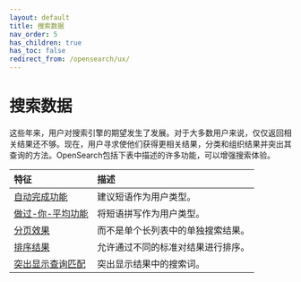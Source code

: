 ```yaml
---
layout: default
title: 搜索数据
nav_order: 5
has_children: true
has_toc: false
redirect_from: /opensearch/ux/
---
```


# 搜索数据

这些年来，用户对搜索引擎的期望发生了发展。对于大多数用户来说，仅仅返回相关结果还不够。现在，用户寻求使他们获得更相关结果，分类和组织结果并突出其查询的方法。OpenSearch包括下表中描述的许多功能，可以增强搜索体验。

特征| 描述
:--- | :---
[自动完成功能]({{site.url}}{{site.baseurl}}/opensearch/search/autocomplete/) | 建议短语作为用户类型。
[做过-你-平均功能]({{site.url}}{{site.baseurl}}/opensearch/search/did-you-mean/) | 将短语拼写作为用户类型。
[分页效果]({{site.url}}{{site.baseurl}}/opensearch/search/paginate/) | 而不是单个长列表中的单独搜索结果。
[排序结果]({{site.url}}{{site.baseurl}}/opensearch/search/sort/) | 允许通过不同的标准对结果进行排序。
[突出显示查询匹配]({{site.url}}{{site.baseurl}}/opensearch/search/highlight/) | 突出显示结果中的搜索词。

